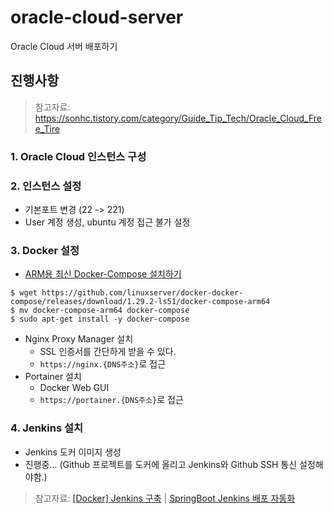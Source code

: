 # oracle-cloud-server
Oracle Cloud 서버 배포하기

## 진행사항
> 참고자료: https://sonhc.tistory.com/category/Guide_Tip_Tech/Oracle_Cloud_Free_Tire

### 1. Oracle Cloud 인스턴스 구성

### 2. 인스턴스 설정
- 기본포트 변경 (22 -> 221)
- User 계정 생성, ubuntu 계정 접근 불가 설정
### 3. Docker 설정
- [ARM용 최신 Docker-Compose 설치하기](https://blog.dalso.org/article/arm%EC%9A%A9-%EC%B5%9C%EC%8B%A0-docker-compose-%EC%84%A4%EC%B9%98%ED%95%98%EA%B8%B0)
```
$ wget https://github.com/linuxserver/docker-docker-compose/releases/download/1.29.2-ls51/docker-compose-arm64
$ mv docker-compose-arm64 docker-compose
$ sudo apt-get install -y docker-compose
```
- Nginx Proxy Manager 설치
  - SSL 인증서를 간단하게 받을 수 있다.
  - `https://nginx.{DNS주소}`로 접근
- Portainer 설치
  - Docker Web GUI
  - `https://portainer.{DNS주소}`로 접근
### 4. Jenkins 설치
- Jenkins 도커 이미지 생성
- 진행중... (Github 프로젝트를 도커에 올리고 Jenkins와 Github SSH 통신 설정해야함.)
> 참고자료: 
> [[Docker] Jenkins 구축](https://dev-play.tistory.com/entry/Docker-Jenkins-%EA%B5%AC%EC%B6%95) | 
[SpringBoot Jenkins 배포 자동화](https://heekng.tistory.com/139)
